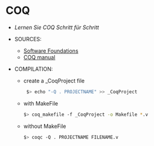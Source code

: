 # COQ

- _Lernen Sie COQ Schritt für Schritt_

- SOURCES:

  - [Software Foundations](https://clarksmr.github.io/sf-lectures/textbook/lf/toc.html)
  - [COQ manual](https://coq.inria.fr/doc/V8.18.0/refman/)

- COMPILATION:
  - create a \_CoqProject file

    ```sh
     $> echo "-Q . PROJECTNAME" >> _CoqProject
    ```

  - with MakeFile

    ```sh
    $> coq_makefile -f _CoqProject -o Makefile *.v
    ```

  - without MakeFile

    ```sh
    $> coqc -Q . PROJECTNAME FILENAME.v
    ```
